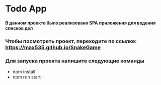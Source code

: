 # Todo App

#### В данном проекте было реализовано SPA приложения для ведения списков дел

### Чтобы посмотреть проект, переходите по ссылке: https://max535.github.io/SnakeGame

### Для запуска проекта напишите следующие команды 

+ npm install
+ npm run start
